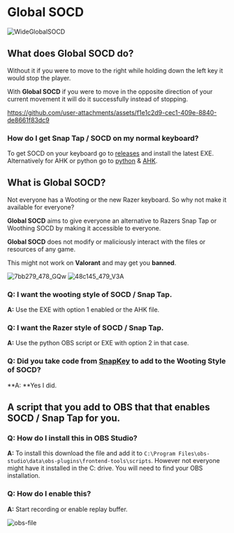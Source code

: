 # Global SOCD
![WideGlobalSOCD](https://github.com/user-attachments/assets/3dd3a61d-dd3c-443d-b6c7-78ce827e841c)

## What does Global SOCD do?
Without it if you were to move to the right while holding down the left key it would stop the player.

With **Global SOCD** if you were to move in the opposite direction of your current movement it will do it successfully instead of stopping.

https://github.com/user-attachments/assets/f1e1c2d9-cec1-409e-8840-de8661f83dc9

### How do I get Snap Tap / SOCD on my normal keyboard?
To get SOCD on your keyboard go to [releases](https://github.com/ytcyde/Global-SOCD-script/releases/latest) and install the latest EXE. Alternatively for AHK or python go to [python](https://github.com/ytcyde/Global-SOCD-script/blob/main/socd.py) & [AHK](https://github.com/ytcyde/Global-SOCD-script/blob/main/SOCD.ahk).

## What is Global SOCD?
Not everyone has a Wooting or the new Razer keyboard. So why not make it available for everyone?

**Global SOCD** aims to give everyone an alternative to Razers Snap Tap or Woothing SOCD by making it accessible to everyone.

**Global SOCD** does not modify or maliciously interact with the files or resources of any game.

This might not work on **Valorant** and may get you **banned**.

![7bb279_478_GQw](https://github.com/user-attachments/assets/22680a30-2543-4afe-a4c2-e66524a87943)
![48c145_479_V3A](https://github.com/user-attachments/assets/b9d98a0e-bcec-4720-815a-03f6554c4416)

### Q: I want the wooting style of SOCD / Snap Tap.
**A:** Use the EXE with option 1 enabled or the AHK file. 

### Q: I want the Razer style of SOCD / Snap Tap.
**A:** Use the python OBS script or EXE with option 2 in that case.

### Q: Did you take code from [SnapKey](https://github.com/cafali/SnapKey) to add to the Wooting Style of SOCD?
**A: **Yes I did.

## A script that you add to OBS that that enables SOCD / Snap Tap for you.
### Q: How do I install this in OBS Studio? 
**A:** To install this download the file and add it to ```C:\Program Files\obs-studio\data\obs-plugins\frontend-tools\scripts```.
However not everyone might have it installed in the C: drive. You will need to find your OBS installation.

### Q: How do I enable this?
**A:** Start recording or enable replay buffer.

![obs-file](https://i.imgur.com/Mj7D3Er.png)



